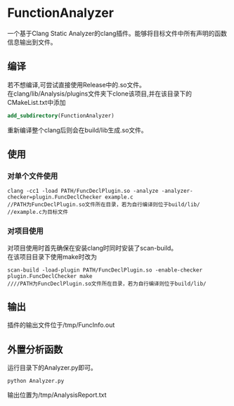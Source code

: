 # FunctionAnalyzer  
一个基于Clang Static Analyzer的clang插件。能够将目标文件中所有声明的函数信息输出到文件。
## 编译  
若不想编译,可尝试直接使用Release中的.so文件。  
在clang/lib/Analysis/plugins文件夹下clone该项目,并在该目录下的CMakeList.txt中添加
```cmake  
add_subdirectory(FunctionAnalyzer)
```  
重新编译整个clang后则会在build/lib生成.so文件。  
## 使用  
### 对单个文件使用
```shell script
clang -cc1 -load PATH/FuncDeclPlugin.so -analyze -analyzer-checker=plugin.FuncDeclChecker example.c
//PATH为FuncDeclPlugin.so文件所在目录，若为自行编译则位于build/lib/
//example.c为目标文件
```
### 对项目使用  
对项目使用时首先确保在安装clang时同时安装了scan-build。  
在该项目目录下使用make时改为
```shell script
scan-build -load-plugin PATH/FuncDeclPlugin.so -enable-checker plugin.FuncDeclChecker make
////PATH为FuncDeclPlugin.so文件所在目录，若为自行编译则位于build/lib/
```
## 输出
插件的输出文件位于/tmp/FuncInfo.out  
## 外置分析函数
运行目录下的Analyzer.py即可。
```shell script
python Analyzer.py
```
输出位置为/tmp/AnalysisReport.txt